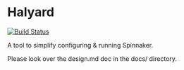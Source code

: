 # Halyard

[![Build Status](https://api.travis-ci.org/spinnaker/halyard.svg?branch=master)](https://travis-ci.org/spinnaker/halyard)

A tool to simplify configuring & running Spinnaker.

Please look over the design.md doc in the docs/ directory.
